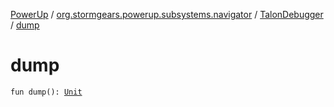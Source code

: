 [PowerUp](../../index.md) / [org.stormgears.powerup.subsystems.navigator](../index.md) / [TalonDebugger](index.md) / [dump](./dump.md)

# dump

`fun dump(): `[`Unit`](https://kotlinlang.org/api/latest/jvm/stdlib/kotlin/-unit/index.html)